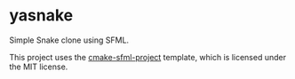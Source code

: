 # yasnake

Simple Snake clone using SFML.

This project uses the [cmake-sfml-project](https://github.com/SFML/cmake-sfml-project) template, which is licensed under the MIT license.